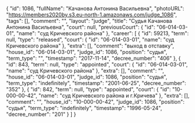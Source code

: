{
    "id": 1086,
    "fullName": "Качанова Антонина Васильевна",
    "photoURL": "https://members2020by.s3.eu-north-1.amazonaws.com/judge_1086",
    "tags": [],
    "comment": "",
    "layout": "judge",
    "title": "Судья Качанова Антонина Васильевна",
    "court": null,
    "previousCourt": {
        "id": "06-014-03-01",
        "name": "суд Кричевского района"
    },
    "career": [
        {
            "id": 59213,
            "term": null,
            "type": "released",
            "court": {
                "id": "06-014-03-01",
                "name": "суд Кричевского района"
            },
            "extra": [],
            "comment": "выход в отставку",
            "house_id": "06-014-03-01",
            "judge_id": 1086,
            "position": "судья",
            "term_type": "",
            "timestamp": "2017-11-14",
            "decree_number": "406"
        },
        {
            "id": 843,
            "term": null,
            "type": "appointed",
            "court": {
                "id": "06-014-03-01",
                "name": "суд Кричевского района"
            },
            "extra": [],
            "comment": "",
            "house_id": "06-014-03-01",
            "judge_id": 1086,
            "position": "судья",
            "term_type": "indefinitely",
            "timestamp": "2001-06-25",
            "decree_number": "352"
        },
        {
            "id": 842,
            "term": null,
            "type": "appointed",
            "court": {
                "id": "10-000-00-42",
                "name": "суд Кричевского района и г.Кричева"
            },
            "extra": [],
            "comment": "",
            "house_id": "10-000-00-42",
            "judge_id": 1086,
            "position": "судья",
            "term_type": "indefinitely",
            "timestamp": "1996-05-24",
            "decree_number": "201"
        }
    ]
}